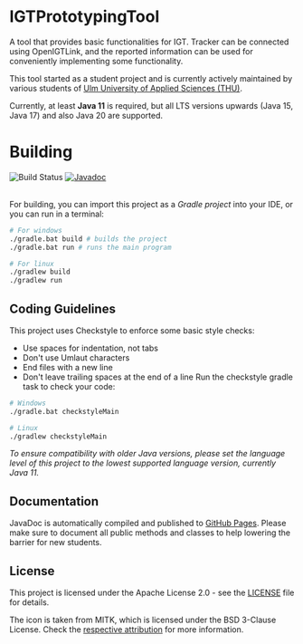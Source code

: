 # IGTPrototypingTool

A tool that provides basic functionalities for IGT.
Tracker can be connected using OpenIGTLink, and the reported information can be used for conveniently implementing some functionality.

This tool started as a student project and is currently actively maintained by various students of [Ulm University of Applied Sciences (THU)](https://www.thu.de).

Currently, at least **Java 11** is required, but all LTS versions upwards (Java 15, Java 17) and also Java 20 are supported.

# Building
![Build Status](https://github.com/NAMI-THU/IGTPrototypingTool/actions/workflows/gradle-build.yml/badge.svg?branch=master)
[![Javadoc](https://img.shields.io/badge/JavaDoc-Online-green)](https://nami-thu.github.io/IGTPrototypingTool/)

\
For building, you can import this project as a *Gradle project* into your IDE, or you
can run in a terminal:
```bash
# For windows
./gradle.bat build # builds the project
./gradle.bat run # runs the main program

# For linux
./gradlew build
./gradlew run
```

## Coding Guidelines
This project uses Checkstyle to enforce some basic style checks:
* Use spaces for indentation, not tabs
* Don't use Umlaut characters
* End files with a new line
* Don't leave trailing spaces at the end of a line
Run the checkstyle gradle task to check your code:
```bash
# Windows
./gradle.bat checkstyleMain

# Linux
./gradlew checkstyleMain
```

_*To ensure compatibility with older Java versions, please set the language level of this project to the lowest supported language version, currently Java 11.*_

## Documentation
JavaDoc is automatically compiled and published to [GitHub Pages](https://nami-thu.github.io/IGTPrototypingTool/). 
Please make sure to document all public methods and classes to help lowering the barrier for new students.

## License
This project is licensed under the Apache License 2.0 - see the [LICENSE](LICENSE) file for details.

The icon is taken from MITK, which is licensed under the BSD 3-Clause License. Check the [respective attribution](src/main/resources/icon/attribution.txt) for more information.
